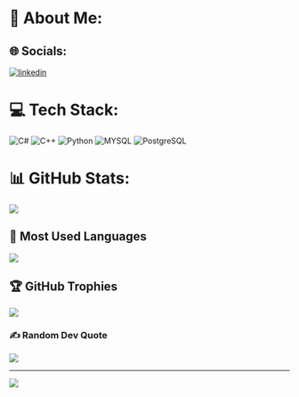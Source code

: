 # 💫 About Me:


## 🌐 Socials:
[![linkedin](https://img.shields.io/badge/linkedin-0A66C2?style=for-the-badge&logo=linkedin&logoColor=white)](https://www.linkedin.com/in/nazar-kravets-086812230/)

# 💻 Tech Stack:
![C#](https://img.shields.io/badge/c%23-%23239120.svg?style=for-the-badge&logo=c-sharp&logoColor=white) ![C++](https://img.shields.io/badge/c++-%2300599C.svg?style=for-the-badge&logo=c%2B%2B&logoColor=white) ![Python](https://img.shields.io/badge/python-3670A0?style=for-the-badge&logo=python&logoColor=ffdd54) ![MYSQL](https://img.shields.io/badge/mysql-B0C4DE?style=for-the-badge&logo=mysql) ![PostgreSQL](https://img.shields.io/badge/postgresql-B0E0E6?style=for-the-badge&logo=postgreSQL)
# 📊 GitHub Stats:
![](https://github-readme-streak-stats.herokuapp.com/?user=f1atteee&theme=vue-dark&hide_border=false)<br/>

## 🔋 Most Used Languages
![](https://github-readme-stats.vercel.app/api/top-langs/?username=f1atteee&theme=vue-dark&hide_border=false)<br/>

## 🏆 GitHub Trophies
![](https://github-profile-trophy.vercel.app/?username=f1atteee&theme=radical&no-frame=false&no-bg=true&margin-w=4)

### ✍️ Random Dev Quote
![](https://quotes-github-readme.vercel.app/api?type=horizontal&theme=radical)

---
[![](https://visitcount.itsvg.in/api?id=f1atteee&icon=0&color=0)](https://visitcount.itsvg.in)

<!-- Proudly created with GPRM ( https://gprm.itsvg.in ) -->
